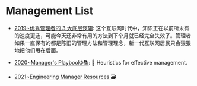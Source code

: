 # Management List

- [2019~优秀管理者的 3 大底层逻辑](https://36kr.com/p/5281522.html): 这个互联网时代中，知识正在以前所未有的速度更迭，可能今天还非常有用的方法到下个月就已经完全失效了。管理者如果一直保有的都是陈旧的管理方法和管理理念，新一代互联网居民只会狠狠地把他们甩在后面。

- [2020~Manager's Playbook》📚](https://github.com/ksindi/managers-playbook): 📖 Heuristics for effective management.

- [2021~Engineering Manager Resources 🗃️](https://github.com/ryanburgess/engineer-manager)
